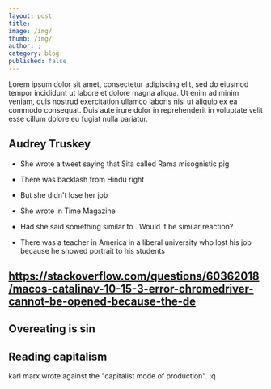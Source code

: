 ```yaml
---
layout: post
title: 
image: /img/
thumb: /img/
author: ;
category: blog
published: false
---
```


Lorem ipsum dolor sit amet, consectetur adipiscing elit, sed do eiusmod tempor incididunt ut labore et dolore magna aliqua. Ut enim ad minim veniam, quis nostrud exercitation ullamco laboris nisi ut aliquip ex ea commodo consequat. Duis aute irure dolor in reprehenderit in voluptate velit esse cillum dolore eu fugiat nulla pariatur.<!-- truncate_here -->

## Audrey Truskey

* She wrote a tweet saying that Sita called Rama misognistic pig

* There was backlash from Hindu right 

* But she didn't lose her job

* She wrote in Time Magazine 

* Had she said something similar to . Would it be similar reaction? 

* There was a teacher in America in a liberal university who lost his job because he showed  portrait to his students

## https://stackoverflow.com/questions/60362018/macos-catalinav-10-15-3-error-chromedriver-cannot-be-opened-because-the-de

## Overeating is sin

## Reading capitalism

karl marx wrote against the "capitalist mode of production". :q

